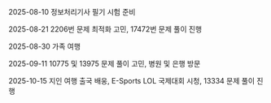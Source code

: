 2025-08-10
정보처리기사 필기 시험 준비

2025-08-21
2206번 문제 최적화 고민, 17472번 문제 풀이 진행

2025-08-30
가족 여행

2025-09-11
10775 및 13975 문제 풀이 고민, 병원 및 은행 방문

2025-10-15
지인 여행 출국 배웅, E-Sports LOL 국제대회 시청, 13334 문제 풀이 진행